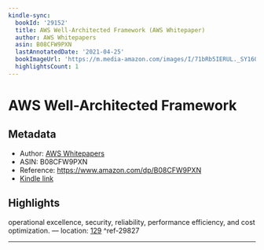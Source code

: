 ```yaml
---
kindle-sync:
  bookId: '29152'
  title: AWS Well-Architected Framework (AWS Whitepaper)
  author: AWS Whitepapers
  asin: B08CFW9PXN
  lastAnnotatedDate: '2021-04-25'
  bookImageUrl: 'https://m.media-amazon.com/images/I/71bRb5IERUL._SY160.jpg'
  highlightsCount: 1
---
```

# AWS Well-Architected Framework
## Metadata
* Author: [AWS Whitepapers](https://www.amazon.comundefined)
* ASIN: B08CFW9PXN
* Reference: https://www.amazon.com/dp/B08CFW9PXN
* [Kindle link](kindle://book?action=open&asin=B08CFW9PXN)

## Highlights
operational excellence, security, reliability, performance efficiency, and cost optimization. — location: [129](kindle://book?action=open&asin=B08CFW9PXN&location=129) ^ref-29827

---
